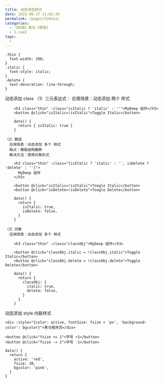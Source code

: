 ```yaml
---
title: 动态添加样式
date: 2022-06-27 11:01:39
permalink: /pages/5202a1/
categories:
  - 《前端》笔记《框架》
  - 1.vue2
tags:
  - 
---
```

    .thin {
      font-width: 200;
    }
    .italic {
      font-style: italic;
    }
    .delete {
      text-decoration: line-through;
    }

  动态添加 class
    （1）三元表达式：
      应用场景：动态添加 两个 样式

        <h3 class="thin" :class="isItalic ? 'italic' : ''">MyDeep 组件</h3>
        <button @click="isItalic=!isItalic">Toggle Italic</button>

        data() {
          return { isItalic: true }
        }

    （2）数组
      应用场景：动态添加 多个 样式
      缺点：模板结构臃肿
      解决方法：使用对象形式

        <h3 class="thin" :class="[isItalic ? 'italic' : '', isDelete ? 'delete' : '']">
          MyDeep 组件
        </h3>

        <button @click="isItalic=!isItalic">Toogle Italic</button>
        <button @click="isDelete=!isDelete">Toogle Delete</button>

        data() {
          return {
            isItalic: true,
            isDelete: false,
          }
        }

    （3）对象
      应用场景：动态添加 多个 样式

        <h3 class="thin" :class="classObj">MyDeep 组件</h3>

        <button @click="classObj.italic = !classObj.italic">Toggle Italic</button>
        <button @click="classObj.delete = !classObj.delete">Toggle Delete</button>

        data() {
          return {
            classObj: {
              italic: true,
              delete: false,
            }
          }
        }

  动态添加 style 内联样式

    <div :style="{color: active, fontSize: fsize + 'px', 'background-color': bgcolor}">黑马程序员</div>

    <button @click="fsize += 1">字号 +1</button>
    <button @click="fsize -= 1">字号 -1</button>

    data() {
      return {
        active: 'red',
        fsize: 30,
        bgcolor: 'pink',
      }
    }